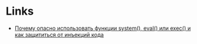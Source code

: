 # Links

* [Почему опасно использовать функции system(), eval() или exec() и как защититься от инъекций кода][0]

[0]: https://skillbox.ru/media/code/pochemu_opasno_ispolzovat_funktsii_system_eval_ili_exec_i_kak_zashchititsya_ot_inektsiy_koda/
